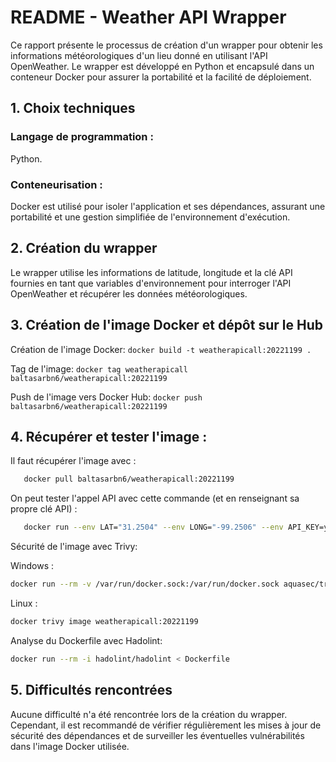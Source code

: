 # README - Weather API Wrapper

Ce rapport présente le processus de création d'un wrapper pour obtenir les informations météorologiques d'un lieu donné en utilisant l'API OpenWeather. Le wrapper est développé en Python et encapsulé dans un conteneur Docker pour assurer la portabilité et la facilité de déploiement.

## 1. Choix techniques
### Langage de programmation : 
Python.

### Conteneurisation : 
Docker est utilisé pour isoler l'application et ses dépendances, assurant une portabilité et une gestion simplifiée de l'environnement d'exécution.

## 2. Création du wrapper
Le wrapper utilise les informations de latitude, longitude et la clé API fournies en tant que variables d'environnement pour interroger l'API OpenWeather et récupérer les données météorologiques.

## 3. Création de l'image Docker et dépôt sur le Hub
   Création de l'image Docker:
    ```docker build -t weatherapicall:20221199 .
    ```

   Tag de l'image:
    ```docker tag weatherapicall baltasarbn6/weatherapicall:20221199
    ```

   Push de l'image vers Docker Hub:
    ```docker push baltasarbn6/weatherapicall:20221199
    ```

## 4. Récupérer et tester l'image : 

Il faut récupérer l'image avec : 
   ```bash
      docker pull baltasarbn6/weatherapicall:20221199
   ```

On peut tester l'appel API avec cette commande (et en renseignant sa propre clé API) : 
   ```bash
      docker run --env LAT="31.2504" --env LONG="-99.2506" --env API_KEY=your_api_key baltasarbn6/weatherapicall:20221199
   ```

Sécurité de l'image avec Trivy:

Windows :
```bash
docker run --rm -v /var/run/docker.sock:/var/run/docker.sock aquasec/trivy image weatherapicall:20221199
```
Linux :
```bash
docker trivy image weatherapicall:20221199
```

Analyse du Dockerfile avec Hadolint:
```bash
docker run --rm -i hadolint/hadolint < Dockerfile
```


## 5. Difficultés rencontrées
Aucune difficulté n'a été rencontrée lors de la création du wrapper. Cependant, il est recommandé de vérifier régulièrement les mises à jour de sécurité des dépendances et de surveiller les éventuelles vulnérabilités dans l'image Docker utilisée.
